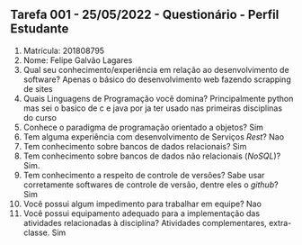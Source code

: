 ## Tarefa 001 - 25/05/2022 - Questionário - Perfil Estudante
1. Matrícula: 201808795
2. Nome: Felipe Galvão Lagares
3. Qual seu conhecimento/experiência em relação ao desenvolvimento de software?
	Apenas o básico do desenvolvimento web fazendo scrapping de sites
4. Quais Linguagens de Programação você domina?
	Principalmente python mas sei o basico de c e java por ja ter usado nas primeiras
	disciplinas do curso
5. Conhece o paradigma de programação orientado a objetos?
	Sim
6. Tem alguma experiência com desenvolvimento de Serviços _Rest_?
	Nao
7. Tem conhecimento sobre bancos de dados relacionais?
	Sim
8. Tem conhecimento sobre bancos de dados não relacionais (_NoSQL_)?
	Sim.
9. Tem conhecimento a respeito de controle de versões? Sabe usar corretamente softwares de controle de versão, dentre eles o _github_?
	Sim
10. Você possui algum impedimento para trabalhar em equipe?
  Nao
11. Você possui equipamento adequado para a implementação das atividades relacionadas à disciplina? Atividades complementares, extra-classe.
  Sim
